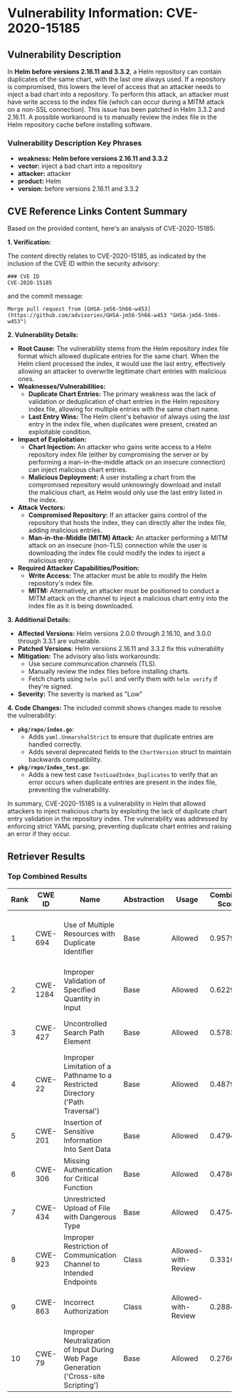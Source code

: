 # Vulnerability Information: CVE-2020-15185

## Vulnerability Description
In **Helm before versions 2.16.11 and 3.3.2**, a Helm repository can contain duplicates of the same chart, with the last one always used. If a repository is compromised, this lowers the level of access that an attacker needs to inject a bad chart into a repository. To perform this attack, an attacker must have write access to the index file (which can occur during a MITM attack on a non-SSL connection). This issue has been patched in Helm 3.3.2 and 2.16.11. A possible workaround is to manually review the index file in the Helm repository cache before installing software.

### Vulnerability Description Key Phrases
- **weakness:** **Helm before versions 2.16.11 and 3.3.2**
- **vector:** inject a bad chart into a repository
- **attacker:** attacker
- **product:** Helm
- **version:** before versions 2.16.11 and 3.3.2

## CVE Reference Links Content Summary
Based on the provided content, here's an analysis of CVE-2020-15185:

**1. Verification:**

The content directly relates to CVE-2020-15185, as indicated by the inclusion of the CVE ID within the security advisory:
```
### CVE ID
CVE-2020-15185
```
and the commit message:
```
Merge pull request from [GHSA-jm56-5h66-w453](https://github.com/advisories/GHSA-jm56-5h66-w453 "GHSA-jm56-5h66-w453")
```

**2. Vulnerability Details:**

*   **Root Cause:** The vulnerability stems from the Helm repository index file format which allowed duplicate entries for the same chart. When the Helm client processed the index, it would use the last entry, effectively allowing an attacker to overwrite legitimate chart entries with malicious ones.
*   **Weaknesses/Vulnerabilities:**
    *   **Duplicate Chart Entries:** The primary weakness was the lack of validation or deduplication of chart entries in the Helm repository index file, allowing for multiple entries with the same chart name.
    *   **Last Entry Wins:**  The Helm client's behavior of always using the *last* entry in the index file, when duplicates were present, created an exploitable condition.
*   **Impact of Exploitation:**
    *   **Chart Injection:** An attacker who gains write access to a Helm repository index file (either by compromising the server or by performing a man-in-the-middle attack on an insecure connection) can inject malicious chart entries.
    *   **Malicious Deployment:**  A user installing a chart from the compromised repository would unknowingly download and install the malicious chart, as Helm would only use the last entry listed in the index.
*   **Attack Vectors:**
    *   **Compromised Repository:** If an attacker gains control of the repository that hosts the index, they can directly alter the index file, adding malicious entries.
    *   **Man-in-the-Middle (MITM) Attack:** An attacker performing a MITM attack on an insecure (non-TLS) connection while the user is downloading the index file could modify the index to inject a malicious entry.
*   **Required Attacker Capabilities/Position:**
    *   **Write Access:** The attacker must be able to modify the Helm repository's index file.
    *   **MITM:**  Alternatively, an attacker must be positioned to conduct a MITM attack on the channel to inject a malicious chart entry into the index file as it is being downloaded.

**3. Additional Details:**
*   **Affected Versions:** Helm versions 2.0.0 through 2.16.10, and 3.0.0 through 3.3.1 are vulnerable.
*  **Patched Versions**: Helm versions 2.16.11 and 3.3.2 fix this vulnerability
*   **Mitigation:** The advisory also lists workarounds:
    *   Use secure communication channels (TLS).
    *   Manually review the index files before installing charts.
    *   Fetch charts using `helm pull` and verify them with `helm verify` if they're signed.
*   **Severity:**  The severity is marked as "Low"

**4. Code Changes:**
The included commit shows changes made to resolve the vulnerability:
*   **`pkg/repo/index.go`**:
    *   Adds `yaml.UnmarshalStrict` to ensure that duplicate entries are handled correctly.
    *   Adds several deprecated fields to the `ChartVersion` struct to maintain backwards compatibility.
*   **`pkg/repo/index_test.go`**:
    *   Adds a new test case `TestLoadIndex_Duplicates` to verify that an error occurs when duplicate entries are present in the index file, preventing the vulnerability.

In summary, CVE-2020-15185 is a vulnerability in Helm that allowed attackers to inject malicious charts by exploiting the lack of duplicate chart entry validation in the repository index. The vulnerability was addressed by enforcing strict YAML parsing, preventing duplicate chart entries and raising an error if they occur.

## Retriever Results

### Top Combined Results

| Rank | CWE ID | Name | Abstraction | Usage | Combined Score | Retrievers | Individual Scores |
|------|--------|------|-------------|-------|---------------|------------|-------------------|
| 1 | CWE-694 | Use of Multiple Resources with Duplicate Identifier | Base | Allowed | 0.9579 | dense, sparse, graph | dense: 0.487, sparse: 0.880, graph: 0.590 |
| 2 | CWE-1284 | Improper Validation of Specified Quantity in Input | Base | Allowed | 0.6229 | sparse, graph | sparse: 0.464, graph: 1.000 |
| 3 | CWE-427 | Uncontrolled Search Path Element | Base | Allowed | 0.5783 | sparse, graph | sparse: 0.491, graph: 0.832 |
| 4 | CWE-22 | Improper Limitation of a Pathname to a Restricted Directory ('Path Traversal') | Base | Allowed | 0.4879 | dense, sparse | dense: 0.415, sparse: 0.490 |
| 5 | CWE-201 | Insertion of Sensitive Information Into Sent Data | Base | Allowed | 0.4794 | dense, sparse | dense: 0.417, sparse: 0.473 |
| 6 | CWE-306 | Missing Authentication for Critical Function | Base | Allowed | 0.4786 | dense, sparse | dense: 0.420, sparse: 0.469 |
| 7 | CWE-434 | Unrestricted Upload of File with Dangerous Type | Base | Allowed | 0.4754 | sparse, graph | sparse: 0.474, graph: 0.572 |
| 8 | CWE-923 | Improper Restriction of Communication Channel to Intended Endpoints | Class | Allowed-with-Review | 0.3310 | dense, sparse | dense: 0.432, sparse: 0.607 |
| 9 | CWE-863 | Incorrect Authorization | Class | Allowed-with-Review | 0.2884 | dense, sparse | dense: 0.436, sparse: 0.477 |
| 10 | CWE-79 | Improper Neutralization of Input During Web Page Generation ('Cross-site Scripting') | Base | Allowed | 0.2766 | sparse | sparse: 0.484 |

